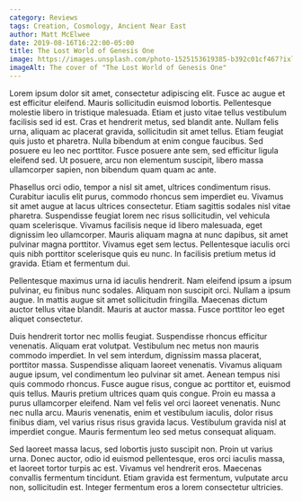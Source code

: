 ```yaml
---
category: Reviews
tags: Creation, Cosmology, Ancient Near East
author: Matt McElwee
date: 2019-08-16T16:22:00-05:00
title: The Lost World of Genesis One
image: https://images.unsplash.com/photo-1525153619385-b392c01cf467?ixlib=rb-1.2.1&auto=format&fit=crop&w=932&q=80
imageAlt: The cover of "The Lost World of Genesis One"
---
```


Lorem ipsum dolor sit amet, consectetur adipiscing elit. Fusce ac augue et est efficitur eleifend. Mauris sollicitudin euismod lobortis. Pellentesque molestie libero in tristique malesuada. Etiam et justo vitae tellus vestibulum facilisis sed id est. Cras et hendrerit metus, sed blandit ante. Nullam felis urna, aliquam ac placerat gravida, sollicitudin sit amet tellus. Etiam feugiat quis justo et pharetra. Nulla bibendum at enim congue faucibus. Sed posuere eu leo nec porttitor. Fusce posuere ante sem, sed efficitur ligula eleifend sed. Ut posuere, arcu non elementum suscipit, libero massa ullamcorper sapien, non bibendum quam quam ac ante.

Phasellus orci odio, tempor a nisl sit amet, ultrices condimentum risus. Curabitur iaculis elit purus, commodo rhoncus sem imperdiet eu. Vivamus sit amet augue at lacus ultrices consectetur. Etiam sagittis sodales nisl vitae pharetra. Suspendisse feugiat lorem nec risus sollicitudin, vel vehicula quam scelerisque. Vivamus facilisis neque id libero malesuada, eget dignissim leo ullamcorper. Mauris aliquam magna at nunc dapibus, sit amet pulvinar magna porttitor. Vivamus eget sem lectus. Pellentesque iaculis orci quis nibh porttitor scelerisque quis eu nunc. In facilisis pretium metus id gravida. Etiam et fermentum dui.

Pellentesque maximus urna id iaculis hendrerit. Nam eleifend ipsum a ipsum pulvinar, eu finibus nunc sodales. Aliquam non suscipit orci. Nullam a ipsum augue. In mattis augue sit amet sollicitudin fringilla. Maecenas dictum auctor tellus vitae blandit. Mauris at auctor massa. Fusce porttitor leo eget aliquet consectetur.

Duis hendrerit tortor nec mollis feugiat. Suspendisse rhoncus efficitur venenatis. Aliquam erat volutpat. Vestibulum nec metus non mauris commodo imperdiet. In vel sem interdum, dignissim massa placerat, porttitor massa. Suspendisse aliquam laoreet venenatis. Vivamus aliquam augue ipsum, vel condimentum leo pulvinar sit amet. Aenean tempus nisi quis commodo rhoncus. Fusce augue risus, congue ac porttitor et, euismod quis tellus. Mauris pretium ultrices quam quis congue. Proin eu massa a purus ullamcorper eleifend. Nam vel felis vel orci laoreet venenatis. Nunc nec nulla arcu. Mauris venenatis, enim et vestibulum iaculis, dolor risus finibus diam, vel varius risus risus gravida lacus. Vestibulum gravida nisl at imperdiet congue. Mauris fermentum leo sed metus consequat aliquam.

Sed laoreet massa lacus, sed lobortis justo suscipit non. Proin ut varius urna. Donec auctor, odio id euismod pellentesque, eros orci iaculis massa, et laoreet tortor turpis ac est. Vivamus vel hendrerit eros. Maecenas convallis fermentum tincidunt. Etiam gravida est fermentum, vulputate arcu non, sollicitudin est. Integer fermentum eros a lorem consectetur ultricies.
